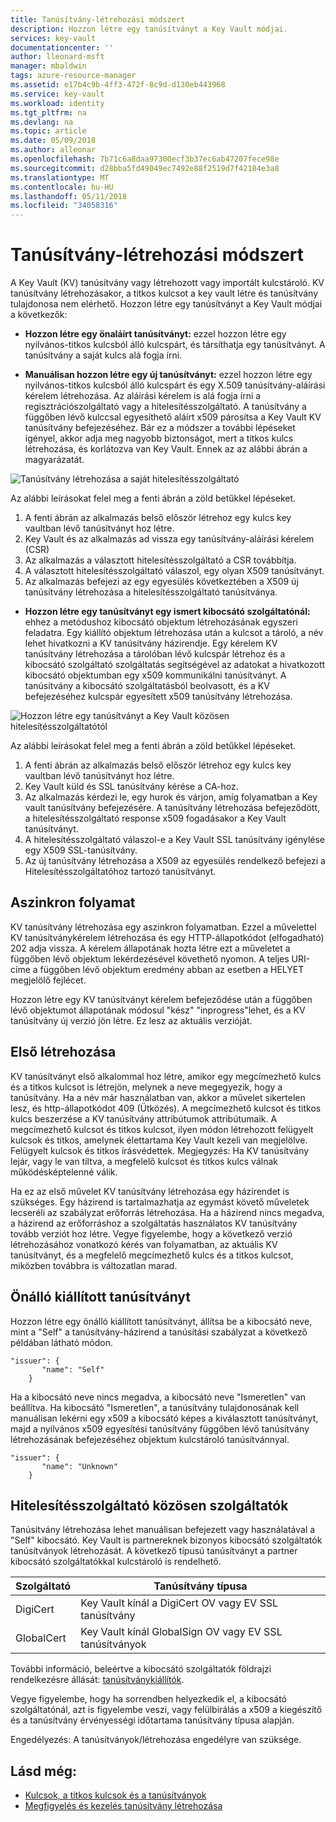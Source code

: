 ```yaml
---
title: Tanúsítvány-létrehozási módszert
description: Hozzon létre egy tanúsítványt a Key Vault módjai.
services: key-vault
documentationcenter: ''
author: lleonard-msft
manager: mbaldwin
tags: azure-resource-manager
ms.assetid: e17b4c9b-4ff3-472f-8c9d-d130eb443968
ms.service: key-vault
ms.workload: identity
ms.tgt_pltfrm: na
ms.devlang: na
ms.topic: article
ms.date: 05/09/2018
ms.author: alleonar
ms.openlocfilehash: 7b71c6a8daa97300ecf3b37ec6ab47207fece98e
ms.sourcegitcommit: d28bba5fd49049ec7492e88f2519d7f42184e3a8
ms.translationtype: MT
ms.contentlocale: hu-HU
ms.lasthandoff: 05/11/2018
ms.locfileid: "34058316"
---
```

# <a name="certificate-creation-methods"></a>Tanúsítvány-létrehozási módszert

 A Key Vault (KV) tanúsítvány vagy létrehozott vagy importált kulcstároló. KV tanúsítvány létrehozásakor, a titkos kulcsot a key vault létre és tanúsítvány tulajdonosa nem elérhető. Hozzon létre egy tanúsítványt a Key Vault módjai a következők:  

-   **Hozzon létre egy önaláírt tanúsítványt:** ezzel hozzon létre egy nyilvános-titkos kulcsból álló kulcspárt, és társíthatja egy tanúsítványt. A tanúsítvány a saját kulcs alá fogja írni.  

-    **Manuálisan hozzon létre egy új tanúsítványt:** ezzel hozzon létre egy nyilvános-titkos kulcsból álló kulcspárt és egy X.509 tanúsítvány-aláírási kérelem létrehozása. Az aláírási kérelem is alá fogja írni a regisztrációszolgáltató vagy a hitelesítésszolgáltató. A tanúsítvány a függőben lévő kulccsal egyesíthető aláírt x509 párosítsa a Key Vault KV tanúsítvány befejezéséhez. Bár ez a módszer a további lépéseket igényel, akkor adja meg nagyobb biztonságot, mert a titkos kulcs létrehozása, és korlátozva van Key Vault. Ennek az az alábbi ábrán a magyarázatát.  

![Tanúsítvány létrehozása a saját hitelesítésszolgáltató](media/certificate-authority-1.png)  

Az alábbi leírásokat felel meg a fenti ábrán a zöld betűkkel lépéseket.

1. A fenti ábrán az alkalmazás belső először létrehoz egy kulcs key vaultban lévő tanúsítványt hoz létre.
2. Key Vault és az alkalmazás ad vissza egy tanúsítvány-aláírási kérelem (CSR)
3. Az alkalmazás a választott hitelesítésszolgáltató a CSR továbbítja.
4. A választott hitelesítésszolgáltató válaszol, egy olyan X509 tanúsítványt.
5. Az alkalmazás befejezi az egy egyesülés következtében a X509 új tanúsítvány létrehozása a hitelesítésszolgáltató tanúsítványa.

-   **Hozzon létre egy tanúsítványt egy ismert kibocsátó szolgáltatónál:** ehhez a metódushoz kibocsátó objektum létrehozásának egyszeri feladatra. Egy kiállító objektum létrehozása után a kulcsot a tároló, a név lehet hivatkozni a KV tanúsítvány házirendje. Egy kérelem KV tanúsítvány létrehozása a tárolóban lévő kulcspár létrehoz és a kibocsátó szolgáltató szolgáltatás segítségével az adatokat a hivatkozott kibocsátó objektumban egy x509 kommunikálni tanúsítványt. A tanúsítvány a kibocsátó szolgáltatásból beolvasott, és a KV befejezéséhez kulcspár egyesített x509 tanúsítvány létrehozása.  

![Hozzon létre egy tanúsítványt a Key Vault közösen hitelesítésszolgáltatótól](media/certificate-authority-2.png)  

Az alábbi leírásokat felel meg a fenti ábrán a zöld betűkkel lépéseket.

1. A fenti ábrán az alkalmazás belső először létrehoz egy kulcs key vaultban lévő tanúsítványt hoz létre.
2. Key Vault küld és SSL tanúsítvány kérése a CA-hoz.
3. Az alkalmazás kérdezi le, egy hurok és várjon, amíg folyamatban a Key vault tanúsítvány befejezésére. A tanúsítvány létrehozása befejeződött, a hitelesítésszolgáltató response x509 fogadásakor a Key Vault tanúsítványt.
4. A hitelesítésszolgáltató válaszol-e a Key Vault SSL tanúsítvány igénylése egy X509 SSL-tanúsítvány.
5. Az új tanúsítvány létrehozása a X509 az egyesülés rendelkező befejezi a Hitelesítésszolgáltatóhoz tartozó tanúsítványt.

## <a name="asynchronous-process"></a>Aszinkron folyamat
KV tanúsítvány létrehozása egy aszinkron folyamatban. Ezzel a művelettel KV tanúsítványkérelem létrehozása és egy HTTP-állapotkódot (elfogadható) 202 adja vissza. A kérelem állapotának hozta létre ezt a műveletet a függőben lévő objektum lekérdezésével követhető nyomon. A teljes URI-címe a függőben lévő objektum eredmény abban az esetben a HELYET megjelölő fejlécet.  

Hozzon létre egy KV tanúsítványt kérelem befejeződése után a függőben lévő objektumot állapotának módosul "kész" "inprogress"lehet, és a KV tanúsítvány új verzió jön létre. Ez lesz az aktuális verzióját.  

## <a name="first-creation"></a>Első létrehozása
 KV tanúsítványt első alkalommal hoz létre, amikor egy megcímezhető kulcs és a titkos kulcsot is létrejön, melynek a neve megegyezik, hogy a tanúsítvány. Ha a név már használatban van, akkor a művelet sikertelen lesz, és http-állapotkódot 409 (Ütközés).
A megcímezhető kulcsot és titkos kulcs beszerzése a KV tanúsítvány attribútumok attribútumaik. A megcímezhető kulcsot és titkos kulcsot, ilyen módon létrehozott felügyelt kulcsok és titkos, amelynek élettartama Key Vault kezeli van megjelölve. Felügyelt kulcsok és titkos írásvédettek. Megjegyzés: Ha KV tanúsítvány lejár, vagy le van tiltva, a megfelelő kulcsot és titkos kulcs válnak működésképtelenné válik.  

 Ha ez az első művelet KV tanúsítvány létrehozása egy házirendet is szükséges.  Egy házirend is tartalmazhatja az egymást követő műveletek lecseréli az szabályzat erőforrás létrehozása. Ha a házirend nincs megadva, a házirend az erőforráshoz a szolgáltatás használatos KV tanúsítvány tovább verziót hoz létre. Vegye figyelembe, hogy a következő verzió létrehozásához vonatkozó kérés van folyamatban, az aktuális KV tanúsítványt, és a megfelelő megcímezhető kulcs és a titkos kulcsot, miközben továbbra is változatlan marad.  

## <a name="self-issued-certificate"></a>Önálló kiállított tanúsítványt
 Hozzon létre egy önálló kiállított tanúsítványt, állítsa be a kibocsátó neve, mint a "Self" a tanúsítvány-házirend a tanúsítási szabályzat a következő példában látható módon.  

```  
"issuer": {  
       "name": "Self"  
    }  

```  

 Ha a kibocsátó neve nincs megadva, a kibocsátó neve "Ismeretlen" van beállítva. Ha kibocsátó "Ismeretlen", a tanúsítvány tulajdonosának kell manuálisan lekérni egy x509 a kibocsátó képes a kiválasztott tanúsítványt, majd a nyilvános x509 egyesítési tanúsítvány függőben lévő tanúsítvány létrehozásának befejezéséhez objektum kulcstároló tanúsítvánnyal.

```  
"issuer": {  
       "name": "Unknown"  
    }  

```  

## <a name="partnered-ca-providers"></a>Hitelesítésszolgáltató közösen szolgáltatók
Tanúsítvány létrehozása lehet manuálisan befejezett vagy használatával a "Self" kibocsátó. Key Vault is partnereknek bizonyos kibocsátó szolgáltatók tanúsítványok létrehozását. A következő típusú tanúsítványt a partner kibocsátó szolgáltatókkal kulcstároló is rendelhető.  

|Szolgáltató|Tanúsítvány típusa|  
|--------------|----------------------|  
|DigiCert|Key Vault kínál a DigiCert OV vagy EV SSL tanúsítvány|
|GlobalCert|Key Vault kínál GlobalSign OV vagy EV SSL tanúsítványok|

 További információ, beleértve a kibocsátó szolgáltatók földrajzi rendelkezésre állását: [tanúsítványkiállítók](/rest/api/keyvault/certificate-issuers.md).

Vegye figyelembe, hogy ha sorrendben helyezkedik el, a kibocsátó szolgáltatónál, azt is figyelembe veszi, vagy felülbírálás a x509 a kiegészítő és a tanúsítvány érvényességi időtartama tanúsítvány típusa alapján.  

 Engedélyezés: A tanúsítványok/létrehozása engedélyre van szüksége.

 ## <a name="see-also"></a>Lásd még:
 - [Kulcsok, a titkos kulcsok és a tanúsítványok](about-keys-secrets-and-certificates.md)
 - [Megfigyelés és kezelés tanúsítvány létrehozása](create-certificate-scenarios.md)
